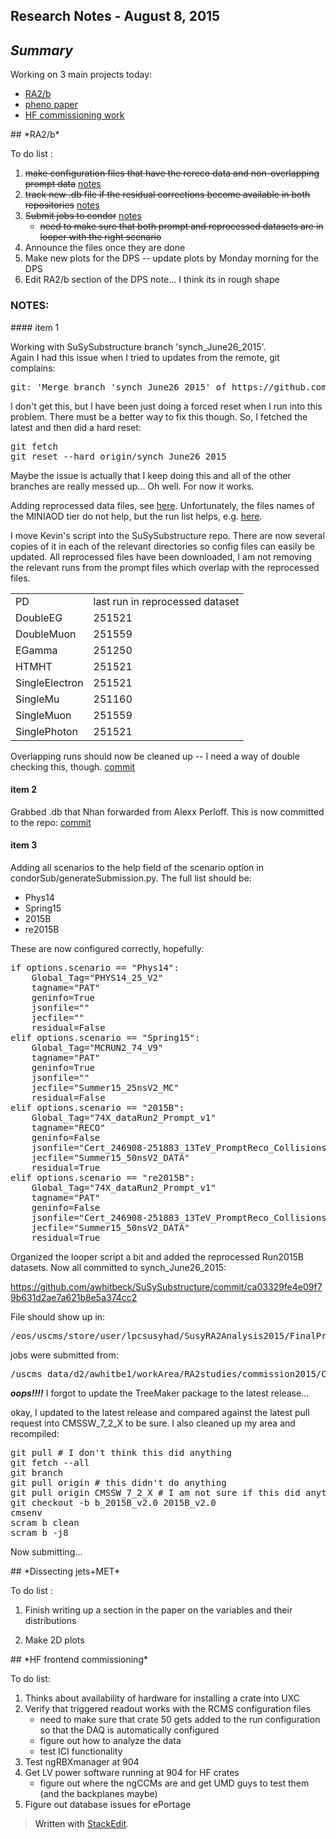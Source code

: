 Research Notes - August 8, 2015
------------------------------------
## *Summary*

Working on 3 main projects today:

- [RA2/b](#RA2b)
- [pheno paper](#DissectingJetsMET) 
- [HF commissioning work](#HFcommissioning)

<a name="RA2b">
## *RA2/b* 

To do list :

1. ~~make configuration files that have the rereco data and non-overlapping prompt data~~ [notes](#RA2b-item1)
2. ~~track new .db file if the residual corrections become available in both repositories~~ [notes](#RA2b-item2)
3. ~~Submit jobs to condor~~ [notes](#RA2b-item3)
	+ ~~need to make sure that both prompt and reprocessed datasets are in looper with the right scenario~~
4. Announce the files once they are done
5. Make new plots for the DPS -- update plots by Monday morning for the DPS
6. Edit RA2/b section of the DPS note... I think its in rough shape

### NOTES:

<a name="RA2b-item1"> 
#### item 1 

Working with SuSySubstructure branch 'synch_June26_2015'.  
Again I had this issue when I tried to updates from the remote, git complains:
<pre>git: 'Merge branch 'synch_June26_2015' of https://github.com/awhitbeck/SuSySubstructure into synch_June26_2015' is not a git command. See 'git --help'.</pre>
I don't get this, but I have been just doing a forced reset when I run into this problem.  There must be a better way to fix this though.  So, I fetched the latest and then did a hard reset: 
<pre>git fetch
git reset --hard origin/synch_June26_2015</pre>
Maybe the issue is actually that I keep doing this and all of the other branches are really messed up... Oh well.  For now it works. 

Adding reprocessed data files, see [here](https://cmsweb.cern.ch/das/request?view=list&limit=50&instance=prod%2Fglobal&input=dataset%3D%2F*%2FRun2015B-17Jul2015-v1%2FMINIAOD).  Unfortunately, the files names of the MINIAOD tier do not help, but the run list helps, e.g. [here](https://cmsweb.cern.ch/das/request?view=list&limit=50&instance=prod%2Fglobal&input=run+dataset%3D%2FSingleMuon%2FRun2015B-17Jul2015-v1%2FMINIAOD). 

I move Kevin's script into the SuSySubstructure repo.  There are now several copies of it in each of the relevant directories so config files can easily be updated.  All reprocessed files have been downloaded, I am not removing the relevant runs from the prompt files which overlap with the reprocessed files.  

<table>
<tr> 
	<td> PD </td> <td> last run in reprocessed dataset </td>
</tr>
<tr>
	<td> DoubleEG </td> <td> 251521 </td>
</tr>
<tr>
	<td> DoubleMuon </td> <td> 251559 </td>
</tr>
<tr>
	<td> EGamma </td> <td> 251250 </td>
</tr>
<tr>
	<td>HTMHT </td> <td> 251521 </td>
</tr>
<tr>
	<td> SingleElectron </td> <td> 251521 </td>
</tr>
<tr>
	<td> SingleMu </td> <td> 251160 </td>
</tr>
<tr>
	<td> SingleMuon </td> <td> 251559 </td>
</tr>
<tr>
	<td> SinglePhoton </td> <td> 251521 </td>
</tr>
</table>

Overlapping runs should now be cleaned up -- I need a way of double checking this, though. 
[commit](https://www.github.com/awhitbeck/SuSySubstructure/commit/02732d471ff4eba52c876f956695a207c200f2d5)

#### item 2 <a name="RA2b-item2">

Grabbed .db that Nhan forwarded from Alexx Perloff.  This is now committed to the repo:
[commit](https://www.github.com/awhitbeck/SuSySubstructure/commit/fa4b01fe599648830c8a1791f425a439bd8b7588)

#### item 3 <a name="RA2b-item3">

Adding all scenarios to the help field of the scenario option in condorSub/generateSubmission.py.  The full list should be:

 - Phys14
 - Spring15
 - 2015B
 - re2015B

These are now configured correctly, hopefully:

<pre>
if options.scenario == "Phys14":
    Global_Tag="PHYS14_25_V2"
    tagname="PAT"
    geninfo=True
    jsonfile=""
    jecfile=""
    residual=False
elif options.scenario == "Spring15":
    Global_Tag="MCRUN2_74_V9"
    tagname="PAT"
    geninfo=True
    jsonfile=""
    jecfile="Summer15_25nsV2_MC"
    residual=False
elif options.scenario == "2015B":
    Global_Tag="74X_dataRun2_Prompt_v1"
    tagname="RECO"
    geninfo=False
    jsonfile="Cert_246908-251883_13TeV_PromptReco_Collisions15_JSON_v2.txt"
    jecfile="Summer15_50nsV2_DATA"
    residual=True
elif options.scenario == "re2015B":
    Global_Tag="74X_dataRun2_Prompt_v1"
    tagname="PAT"
    geninfo=False
    jsonfile="Cert_246908-251883_13TeV_PromptReco_Collisions15_JSON_v2.txt"
    jecfile="Summer15_50nsV2_DATA"
    residual=True
</pre>

Organized the looper script a bit and added the reprocessed Run2015B datasets.  Now all committed to synch_June26_2015:

https://github.com/awhitbeck/SuSySubstructure/commit/ca03329fe4e09f79b631d2ae7a621b8e5a374cc2

File should show up in:
<pre>/eos/uscms/store/user/lpcsusyhad/SusyRA2Analysis2015/FinalProductionDPS</pre>
 
 jobs were submitted from:
 <pre>/uscms_data/d2/awhitbe1/workArea/RA2studies/commission2015/CMSSW_7_4_6_patch6/src/AWhitbeck/SuSySubstructure/test/FinalProductionDPS</pre>

***oops!!!!*** I forgot to update the TreeMaker package to the latest release...

okay, I updated to the latest release and compared against the latest pull request into CMSSW_7_2_X to be sure.  I also cleaned up my area and recompiled:
<pre>git pull # I don't think this did anything
git fetch --all
git branch
git pull origin # this didn't do anything
git pull origin CMSSW_7_2_X # I am not sure if this did anything
git checkout -b b_2015B_v2.0 2015B_v2.0 
cmsenv
scram b clean
scram b -j8</pre>

Now submitting...

<a name="DissectingJetsMET">
## *Dissecting jets+MET* 

To do list :

1. Finish writing up a section in the paper on the variables and their distributions

2. Make 2D plots 

<a name="HFcommissioning">
## *HF frontend commissioning* 

To do list:

1. Thinks about availability of hardware for installing a crate into UXC
2. Verify that triggered readout works with the RCMS configuration files
	+ need to make sure that crate 50 gets added to the run configuration so that the DAQ is automatically configured
	+ figure out how to analyze the data 
	+ test ICI functionality
3. Test ngRBXmanager at 904
4. Get LV power software running at 904 for HF crates
	+ figure out where the ngCCMs are and get UMD guys to test them (and the backplanes maybe)
5. Figure out database issues for ePortage

> Written with [StackEdit](https://stackedit.io/).